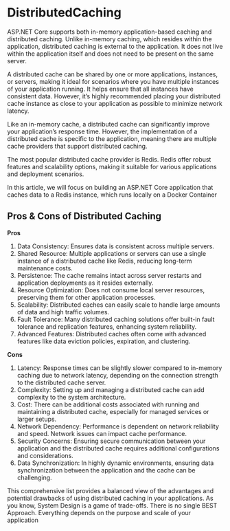 # DistributedCaching
ASP.NET Core supports both in-memory application-based caching and distributed caching. Unlike in-memory caching, which resides within the application, distributed caching is external to the application. It does not live within the application itself and does not need to be present on the same server.

A distributed cache can be shared by one or more applications, instances, or servers, making it ideal for scenarios where you have multiple instances of your application running. It helps ensure that all instances have consistent data. However, it’s highly recommended placing your distributed cache instance as close to your application as possible to minimize network latency.

Like an in-memory cache, a distributed cache can significantly improve your application’s response time. However, the implementation of a distributed cache is specific to the application, meaning there are multiple cache providers that support distributed caching.

The most popular distributed cache provider is Redis. Redis offer robust features and scalability options, making it suitable for various applications and deployment scenarios.

In this article, we will focus on building an ASP.NET Core application that caches data to a Redis instance, which runs locally on a Docker Container

## Pros & Cons of Distributed Caching

**Pros**
1. Data Consistency: Ensures data is consistent across multiple servers.
2. Shared Resource: Multiple applications or servers can use a single instance of a distributed cache like Redis, reducing long-term maintenance costs.
3. Persistence: The cache remains intact across server restarts and application deployments as it resides externally.
4. Resource Optimization: Does not consume local server resources, preserving them for other application processes.
5. Scalability: Distributed caches can easily scale to handle large amounts of data and high traffic volumes.
6. Fault Tolerance: Many distributed caching solutions offer built-in fault tolerance and replication features, enhancing system reliability.
7. Advanced Features: Distributed caches often come with advanced features like data eviction policies, expiration, and clustering.

**Cons**
1. Latency: Response times can be slightly slower compared to in-memory caching due to network latency, depending on the connection strength to the distributed cache server.
2. Complexity: Setting up and managing a distributed cache can add complexity to the system architecture.
3. Cost: There can be additional costs associated with running and maintaining a distributed cache, especially for managed services or larger setups.
4. Network Dependency: Performance is dependent on network reliability and speed. Network issues can impact cache performance.
5. Security Concerns: Ensuring secure communication between your application and the distributed cache requires additional configurations and considerations.
6. Data Synchronization: In highly dynamic environments, ensuring data synchronization between the application and the cache can be challenging.

This comprehensive list provides a balanced view of the advantages and potential drawbacks of using distributed caching in your applications. As you know, System Design is a game of trade-offs. There is no single BEST Approach. Everything depends on the purpose and scale of your application
